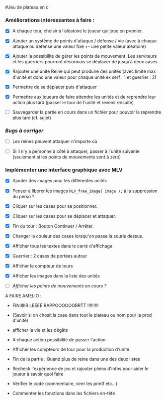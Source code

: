 #Jeu de plateau en c

### Améliorations intéressantes à faire :

- [x] A chaque tour, choisir à l’aléatoire le joueur qui joue en premier.
- [x] Ajouter un système de points d'attaque / défense / vie (avec à chaque attaque ou défense une valeur fixe +- une petite valeur aléatoire)
- [x] Ajouter la possibilité de gérer les points de mouvement. Les serviteurs et les guerriers pourront désormais se déplacer de jusqu’à deux cases
- [x] Rajouter une unité Reine qui peut produire des unités (avec limite max d'unité et donc une valeur pour chaque unité ex serf : 1 et guerrier : 2)
- [x] Permettre de se déplacer puis d'attaquer
- [x] Permettre aux joueurs de faire attendre les unités et de reprendre leur action plus tard (passer le tour de l'unité et revenir ensuite)
- [ ] Sauvegarder la partie en cours dans un fichier pour pouvoir la reprendre plus tard (cf. sujet)


### *Bugs à corriger*
- [ ] Les reines peuvent attaquer n'importe où
- [ ] Si il n'y a personne à côté à attaquer, passer à l'unité suivante (seulement si les points de mouvements sont à zéro)


### Implémenter une interface graphique avec MLV
- [x] Ajouter des images pour les différentes unités
- [x] Penser à libérer les images `MLV_free_image( image );` à la suppression du perso ?
- [x] Cliquer sur les cases pour se positionner.
- [x] Cliquer sur les cases pour se déplacer et attaquer.
- [x] Fin du tour : Bouton Continuer / Arrêter.
- [x] Changer la couleur des cases lorsqu'on passe la souris dessus.
- [x] Afficher tous les textes dans le carré d'affichage
- [x] Guerrier : 2 cases de portées autour
- [x] Afficher le compteur de tours
- [x] Afficher les images dans la liste des unités
- [ ] *Afficher les points de mouvements en cours ?*


A FAIRE AMELIO : 
- FINIIIIIR LEEEE RAPPOOOOOORRTT !!!!!!!!!
- (Savoir si on chosit la case dans tout le plateau ou nom pour la prod d'unité)
- afficher la vie et les dégâts
- A chaque action possibilité de passer l'action
- Afficher les compteurs de tour pour la production d'unité
- Fin de la partie : Quand plus de reine dans une des deux listes

- Recheck l'expérience de jeu et rajouter pleins d'infos pour aider le joueur à savoir quoi faire

- Vérifier le code (commentaire, virer les printf etc...)

- Commenter les fonctions dans les fichiers en-tête